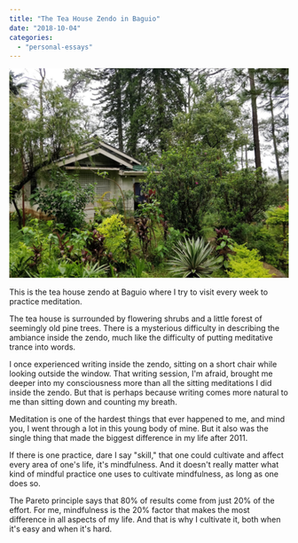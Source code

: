 ```yaml
---
title: "The Tea House Zendo in Baguio"
date: "2018-10-04"
categories:
  - "personal-essays"
---
```


![The Tea House Zendo at Baguio](images/tea_house_zendo_baguio.jpg)

This is the tea house zendo at Baguio where I try to visit every week to practice meditation.

The tea house is surrounded by flowering shrubs and a little forest of seemingly old pine trees. There is a mysterious difficulty in describing the ambiance inside the zendo, much like the difficulty of putting meditative trance into words.

I once experienced writing inside the zendo, sitting on a short chair while looking outside the window. That writing session, I'm afraid, brought me deeper into my consciousness more than all the sitting meditations I did inside the zendo. But that is perhaps because writing comes more natural to me than sitting down and counting my breath.

Meditation is one of the hardest things that ever happened to me, and mind you, I went through a lot in this young body of mine. But it also was the single thing that made the biggest difference in my life after 2011.

If there is one practice, dare I say "skill," that one could cultivate and affect every area of one's life, it's mindfulness. And it doesn't really matter what kind of mindful practice one uses to cultivate mindfulness, as long as one does so.

The Pareto principle says that 80% of results come from just 20% of the effort. For me, mindfulness is the 20% factor that makes the most difference in all aspects of my life. And that is why I cultivate it, both when it's easy and when it's hard.
